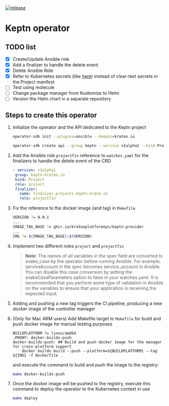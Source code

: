 [![release](https://github.com/krateoplatformops/keptn-provider/actions/workflows/release.yaml/badge.svg)](https://github.com/krateoplatformops/keptn-provider/actions/workflows/release.yaml)

# Keptn operator

## TODO list

- [x] Create/Update Ansible role
- [x] Add a finalizer to handle the delete event
- [x] Delete Ansible Role
- [x] Refer to Kubernetes secrets (like [here](https://kubernetes.io/docs/concepts/configuration/secret/#uses-for-secrets)) instead of clear-text secrets in the Project manifest
- [ ] Test using molecule
- [ ] Change package manager from Kustomize to Helm
- [ ] Version the Helm chart in a separate repository

## Steps to create this operator

1. Initialize the operator and the API dedicated to the Keptn project

    ```bash
    operator-sdk init --plugins=ansible --domain=krateo.io

    operator-sdk create api --group keptn --version v1alpha1 --kind Project --generate-role
    ```

2. Add the Ansible role `projectfin` reference to `watches.yaml` for the finalizers to handle the delete event of the CRD

    ```yaml
   - version: v1alpha1
     group: keptn.krateo.io
     kind: Project
     role: project
     finalizer:
       name: finalizer.projects.keptn.krate.io
       role: projectfin
    ```

3. Fix the reference to the docker image (and tag) in `Makefile` 

    ```bash
    VERSION ?= 0.0.1
    ...
    IMAGE_TAG_BASE ?= ghcr.io/krateoplatformops/keptn-provider
    ...
    IMG ?= $(IMAGE_TAG_BASE):$(VERSION)

    ```

4. Implement two different roles `project` and `projectfin`

    > **Note**: The names of all variables in the spec field are converted to snake_case by the operator before running Ansible. For example, serviceAccount in the spec becomes service_account in Ansible. You can disable this case conversion by setting the snakeCaseParameters option to false in your watches.yaml. It is recommended that you perform some type of validation in Ansible on the variables to ensure that your application is receiving the expected input.

5. Adding and pushing a new tag triggers the CI pipeline, producing a new docker image of the controller manager
6. (Only for Mac ARM users) Add Makefile target to `Makefile` for build and push docker image for manual testing purposes

   ```make
   BUILDPLATFORM ?= linux/amd64
   .PHONY: docker-buildx-push
   docker-buildx-push: ## Build and push docker image for the manager for cross-platform support
       docker buildx build --push --platform=${BUILDPLATFORM} --tag ${IMG} -f Dockerfile .
   ```

   and execute the command to build and push the image to the registry:

   ```bash
   make docker-buildx-push
   ```

7. Once the docker image will be pushed to the registry, execute this command to deploy the operator to the Kubernetes context in use

    ```bash
    make deploy
    ```
